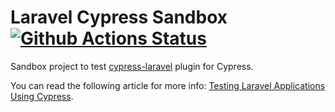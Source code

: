 # Laravel Cypress Sandbox [![Github Actions Status](https://github.com/noeldemartin/laravel-cypress-sandbox/workflows/Testing/badge.svg)](https://github.com/noeldemartin/laravel-cypress-sandboxs/actions)

Sandbox project to test [cypress-laravel](https://github.com/NoelDeMartin/cypress-laravel) plugin for Cypress.

You can read the following article for more info: [Testing Laravel Applications Using Cypress](https://noeldemartin.com/blog/testing-laravel-applications-using-cypress).
